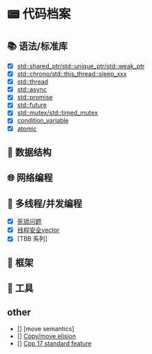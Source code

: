 # 📟 代码档案

## 📚 语法/标准库

- [x] [std::shared_ptr/std::unique_ptr/std::weak_ptr](./code/smart_ptr/README.md)
- [x] [std::chrono/std::this_thread::sleep_xxx](./code/time/README.md)
- [x] [std::thread](./code/thread/README.md)
- [x] [std::async](./code/async/README.md)
- [x] [std::promise](./code/promise/README.md)
- [x] [std::future](./code/future/README.md)
- [x] [std::mutex/std::timed_mutex](./code/mutex/README.md)
- [x] [condition_variable](./code/condition_variable/README.md)
- [x] [atomic](./code/atomic/README.md)

## 🌴 数据结构

## 🌐 网络编程

## 🚦 多线程/并发编程

- [x] [死锁问题](./articals/deadlock/README.md)
- [x] [线程安全vector](./articals/thread_safe_vec/README.md)
- [x] [TBB 系列]

## 🗼 框架

## 🧰 工具

## other

- [] [move semantics]
- [] [Copy/move elision](./articals/copy_move_elision/README.md)
- [] [Cpp 17 standard feature](./articals/cpp_17_standard/README.md)
